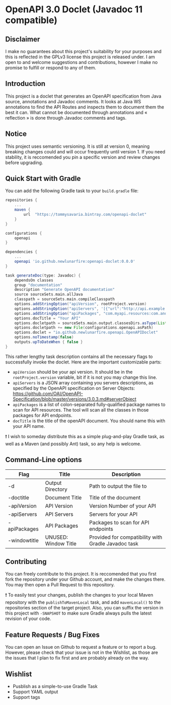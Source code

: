 # OpenAPI 3.0 Doclet (Javadoc 11 compatible)

## Disclaimer

I make no guarantees about this project's suitability for your purposes and this is reflected in the GPLv3 license this project is released under. I am open to and welcome  suggestions and contributions, however I make no promise to fulfill or respond to any of them.

## Introduction

This project is a doclet that generates an OpenAPI specification from Java source, annotations and Javadoc comments. It looks at Java WS annotations to find the API Routes and inspects them to document them the best it can. What cannot be documented through annotations and « reflection » is done through Javadoc comments and tags.

## Notice

This project uses semantic versioning. It is still at version 0, meaning breaking changes could and will occur frequently until version 1. If you need stability, it is reccomended you pin a specific version and review changes before upgrading.

## Quick Start with Gradle

You can add the following Gradle task to your `build.gradle` file:

```groovy
repositories {
    ...
    maven {
		url  "https://tommysavaria.bintray.com/openapi-doclet"
	}
}

configurations {
    openapi
}

dependencies {
    ...
    openapi 'io.github.newlunarfire:openapi-doclet:0.0.0'
}

task generateDoc(type: Javadoc) {
	dependsOn classes
	group "documentation"
	description "Generate OpenAPI documentation"
	source sourceSets.main.allJava
	classpath = sourceSets.main.compileClasspath
	options.addStringOption("apiVersion", rootProject.version)
	options.addStringOption("apiServers", '[{"url":"http://api.example.com/","description":"You API Server "}]')
	options.addStringOption("apiPackages", "com.myapi.resources:com.anotherapi.resources")
	options.docTitle = "Your API"
	options.docletpath = sourceSets.main.output.classesDirs.asType(List)
	options.docletpath += new File(configurations.openapi.asPath)
	options.doclet = "io.github.newlunarfire.openapi.OpenAPIDoclet"
	options.noTimestamp(false)
	outputs.upToDateWhen { false }
}
```

This rather lengthy task description contains all the necessary flags to successfully invoke the doclet. Here are the important customizable parts: 
* `apiVersion` should be your api version. It should be in the `rootProject.version` variable, bit if it is not you may change this line. 
* `apiServers` is a JSON array containing you servers descriptions, as specified by the OpenAPI specification on Server Objects: https://github.com/OAI/OpenAPI-Specification/blob/master/versions/3.0.3.md#serverObject
* `apiPackages` is a list of colon-separated fully-qualified package names to scan for API resources. The tool will scan all the classes in those packages for API endpoints.
* `docTitle` is the title of the openAPI document. You should name this with your API name.

❗ I wish to someday distribute this as a simple plug-and-play Gradle task, as well as a Maven (and possibly Ant) task, so any help is welcome.

## Command-Line options

| Flag          | Title                | Description                                         |
|---------------|----------------------|-----------------------------------------------------|
| -d            | Output Directory     | Path to output the file to                          |
| -doctitle     | Document Title       | Title of the document                               |
| -apiVersion   | API Version          | Version Number of your API                          |
| -apiServers   | API Servers          | Servers for your API                                |
| -apiPackages  | API Packages         | Packages to scan for API endpoints                  |
| -windowtitle  | UNUSED: Window Title | Provided for compatibility with Gradle Javadoc task |

## Contributing

You can freely contribute to this project. It is reccomended that you first fork the repository under your Github account, and make the changes there. You may then open a Pull Request to this repository.

❗ To easily test your changes, publish the changes to your local Maven repository with the `publishToMavenLocal` task, and add `mavenLocal()` to the repositories section of the target project. Also, you can suffix the version in this project with `-SNAPSHOT` to make sure Gradle always pulls the latest revision of your code.

## Feature Requests / Bug Fixes

You can open an Issue on Github to request a feature or to report a bug. However, please check that your issue is not in the Wishlist, as those are the issues that I plan to fix first and are probably already on the way.

## Wishlist

- Pusblish as a simple-to-use Gradle Task
- Support YAML output
- Support tags